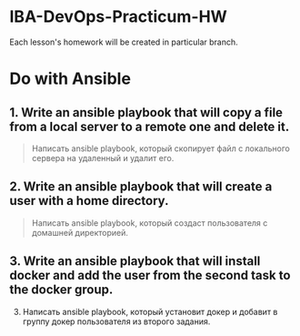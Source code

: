 # IBA-DevOps-Practicum-HW
Each lesson's homework will be created in particular branch.

# Do with Ansible

## 1. Write an ansible playbook that will copy a file from a local server to a remote one and delete it.
>	Написать ansible playbook, который скопирует файл с локального сервера на удаленный и удалит его.
## 2. Write an ansible playbook that will create a user with a home directory.
> Написать ansible playboоk, который создаст пользователя с домашней директорией.
## 3. Write an ansible playbook that will install docker and add the user from the second task to the docker group.
3.	Написать ansible playbook, который установит докер и добавит в группу докер пользователя из второго задания.


